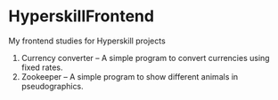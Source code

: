 # HyperskillFrontend
My frontend studies for Hyperskill projects
01. Currency converter
   – A simple program to convert currencies using fixed rates.
02. Zookeeper 
   – A simple program to show different animals in pseudographics.   
